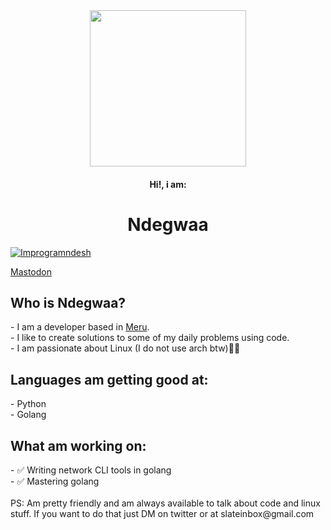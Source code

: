 <div align="center"><img width ="250" height = "250" src="https://media.giphy.com/media/v1.Y2lkPTc5MGI3NjExM2s5dWd5eWRycHFrZW85N2U4ZzN5M2Zqc3QybTZjenN4eGN6bGliciZlcD12MV9pbnRlcm5hbF9naWZfYnlfaWQmY3Q9cw/f6hnhHkks8bk4jwjh3/giphy.gif"/></div>
<h4 align="center">Hi!, i am:<br><h1 align="center">Ndegwaa</h1></h4>
<p align="left"><a href="https://twitter.com/Improgramndesh" alt="Improgram" target="blank"><img src="https://img.shields.io/twitter/follow/Improgramndesh?logo=twitter&style=for-the-badge" alt="Improgramndesh"/></a></p>
<a rel="me" href="https://mastodon.social/@amnotndesh">Mastodon</a>
<h2 align="left">Who is Ndegwaa?</h2>
- I am a developer based in <a href="https://maps.app.goo.gl/Av2fPazVuNSGpLvP9">Meru</a>.<br>
- I like to create solutions to some of my daily problems using code. <br>
- I am passionate about Linux (I do not use arch btw)🫴🏾<br>

<h2 align="left">Languages am getting good at: </h2>
- Python <br>
- Golang <br>

<h2 align="left">What am working on:</h2>
- ✅ Writing network CLI tools in golang <br>
- ✅ Mastering golang <br>
<br>
PS: Am pretty friendly and am always available to talk about code and linux stuff. If you want to do that just DM on twitter or at slateinbox@gmail.com
